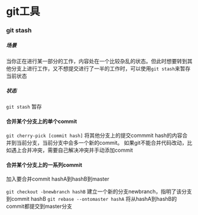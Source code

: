 # git工具

### git stash

##### 场景
当你正在进行某一部分的工作，内容处在一个比较杂乱的状态。但此时想要转到其他分支上进行工作，又不想提交进行了一半的工作时，可以使用`git stash`来暂存当前状态

##### 状态
`git stash`  暂存





#### 合并某个分支上的单个commit
`git cherry-pick [commit hash]`
将其他分支上的提交commmit hash的内容合并到当前分支，当前分支中会多一个新的commit。
如果git不能合并代码改动，比如遇上合并冲突，需要自己解决冲突并手动添加commit

#### 合并某个分支上的一系列commit
加入要合并commit hashA到hashB到master

`git checkout -bnewbranch hashB`
建立一个新的分支newbranch，指明了该分支到commit hashB
`git rebase --ontomaster hashA`
将从hashA到hashB的commit都提交到master分支